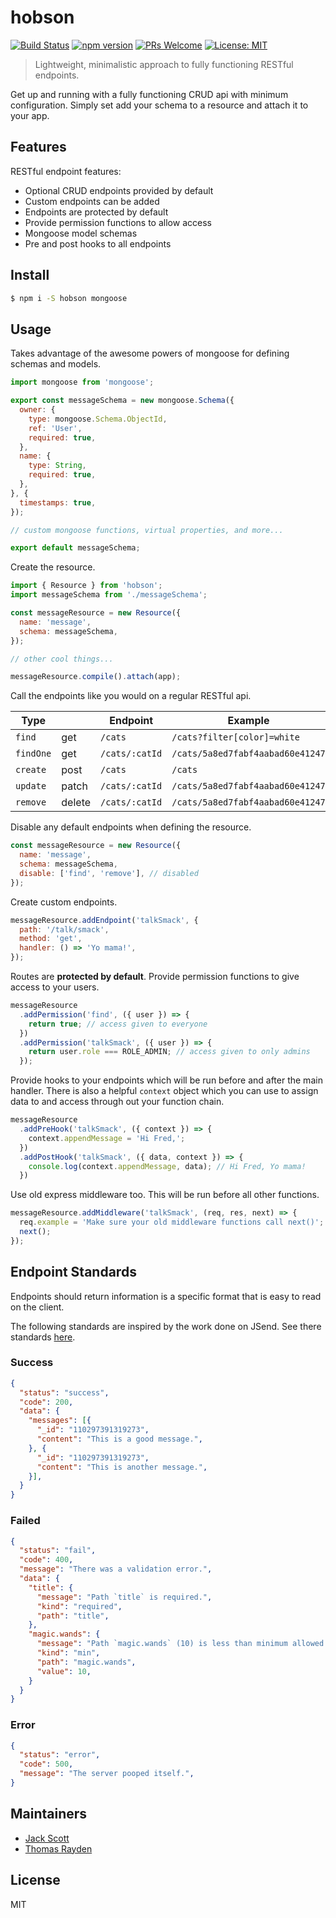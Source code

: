 # hobson

[![Build Status](https://travis-ci.org/jackrobertscott/hobson.svg?branch=master)](https://travis-ci.org/jackrobertscott/hobson) [![npm version](https://badge.fury.io/js/hobson.svg)](https://badge.fury.io/js/hobson) [![PRs Welcome](https://img.shields.io/badge/PRs-welcome-brightgreen.svg)](http://makeapullrequest.com) [![License: MIT](https://img.shields.io/badge/License-MIT-yellow.svg)](https://opensource.org/licenses/MIT)

> Lightweight, minimalistic approach to fully functioning RESTful endpoints.

Get up and running with a fully functioning CRUD api with minimum configuration. Simply set add your schema to a resource and attach it to your app.

## Features

RESTful endpoint features:

- Optional CRUD endpoints provided by default
- Custom endpoints can be added
- Endpoints are protected by default
- Provide permission functions to allow access
- Mongoose model schemas
- Pre and post hooks to all endpoints

## Install

```sh
$ npm i -S hobson mongoose
```

## Usage

Takes advantage of the awesome powers of mongoose for defining schemas and models.

```js
import mongoose from 'mongoose';

export const messageSchema = new mongoose.Schema({
  owner: {
    type: mongoose.Schema.ObjectId,
    ref: 'User',
    required: true,
  },
  name: {
    type: String,
    required: true,
  },
}, {
  timestamps: true,
});

// custom mongoose functions, virtual properties, and more...

export default messageSchema;
```

Create the resource.

```js
import { Resource } from 'hobson';
import messageSchema from './messageSchema';

const messageResource = new Resource({
  name: 'message',
  schema: messageSchema,
});

// other cool things...

messageResource.compile().attach(app);
```

Call the endpoints like you would on a regular RESTful api.

| Type          |             | Endpoint           | Example                             |
|---------------|-------------|--------------------|-------------------------------------|
| `find`        | get         | `/cats`            | `/cats?filter[color]=white`         |
| `findOne`     | get         | `/cats/:catId`     | `/cats/5a8ed7fabf4aabad60e41247`    |
| `create`      | post        | `/cats`            | `/cats`                             |
| `update`      | patch       | `/cats/:catId`     | `/cats/5a8ed7fabf4aabad60e41247`    |
| `remove`      | delete      | `/cats/:catId`     | `/cats/5a8ed7fabf4aabad60e41247`    |

Disable any default endpoints when defining the resource.

```js
const messageResource = new Resource({
  name: 'message',
  schema: messageSchema,
  disable: ['find', 'remove'], // disabled
});
```

Create custom endpoints.

```js
messageResource.addEndpoint('talkSmack', {
  path: '/talk/smack',
  method: 'get',
  handler: () => 'Yo mama!',
});
```

Routes are **protected by default**. Provide permission functions to give access to your users.

```js
messageResource
  .addPermission('find', ({ user }) => {
    return true; // access given to everyone
  })
  .addPermission('talkSmack', ({ user }) => {
    return user.role === ROLE_ADMIN; // access given to only admins
  });
```

Provide hooks to your endpoints which will be run before and after the main handler. There is also a helpful `context` object which you can use to assign data to and access through out your function chain.

```js
messageResource
  .addPreHook('talkSmack', ({ context }) => {
    context.appendMessage = 'Hi Fred,';
  })
  .addPostHook('talkSmack', ({ data, context }) => {
    console.log(context.appendMessage, data); // Hi Fred, Yo mama!
  })
```

Use old express middleware too. This will be run before all other functions.

```js
messageResource.addMiddleware('talkSmack', (req, res, next) => {
  req.example = 'Make sure your old middleware functions call next()';
  next();
});
```

## Endpoint Standards

Endpoints should return information is a specific format that is easy to read on the client.

The following standards are inspired by the work done on JSend. See there standards [here](https://labs.omniti.com/labs/jsend).

### Success

```json
{
  "status": "success",
  "code": 200,
  "data": {
    "messages": [{
      "_id": "110297391319273",
      "content": "This is a good message.",
    }, {
      "_id": "110297391319273",
      "content": "This is another message.",
    }],
  }
}
```

### Failed

```json
{
  "status": "fail",
  "code": 400,
  "message": "There was a validation error.",
  "data": {
    "title": {
      "message": "Path `title` is required.",
      "kind": "required",
      "path": "title",
    },
    "magic.wands": {
      "message": "Path `magic.wands` (10) is less than minimum allowed value (1000).",
      "kind": "min",
      "path": "magic.wands",
      "value": 10,
    }
  }
}
```

### Error

```json
{
  "status": "error",
  "code": 500,
  "message": "The server pooped itself.",
}
```

## Maintainers

- [Jack Scott](https://github.com/jackrobertscott)
- [Thomas Rayden](https://github.com/thomasraydeniscool)

## License

MIT